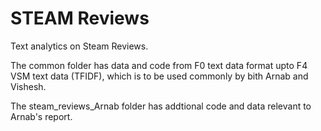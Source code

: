 # STEAM Reviews
Text analytics on Steam Reviews. 

The common folder has data and code from F0 text data format upto F4 VSM text data (TFIDF), which is to be used commonly by bith Arnab and Vishesh.

The steam_reviews_Arnab folder has addtional code and data relevant to Arnab's report. 
